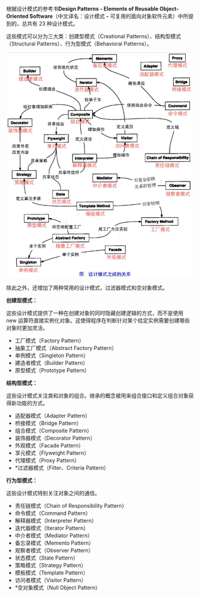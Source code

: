 根据设计模式的参考书**Design Patterns - Elements of Reusable Object-Oriented Software**（中文译名：设计模式 **-** 可复用的面向对象软件元素）中所提到的，总共有 23 种设计模式。

这些模式可以分为三大类：创建型模式（Creational Patterns）、结构型模式（Structural Patterns）、行为型模式（Behavioral Patterns）。

![](assets/设计模式概述/23种设计模式之间的关系.jpeg)

除此之外，还增加了两种常用的设计模式，过滤器模式和空对象模式。

**创建型模式：**

这些设计模式提供了一种在创建对象的同时隐藏创建逻辑的方式，而不是使用 new 运算符直接实例化对象。这使得程序在判断针对某个给定实例需要创建哪些对象时更加灵活。

-   工厂模式（Factory Pattern）
-   抽象工厂模式（Abstract Factory Pattern）
-   单例模式（Singleton Pattern）
-   建造者模式（Builder Pattern）
-   原型模式（Prototype Pattern）

**结构型模式：**

这些设计模式关注类和对象的组合。继承的概念被用来组合接口和定义组合对象获得新功能的方式。

-   适配器模式（Adapter Pattern）
-   桥接模式（Bridge Pattern）
-   组合模式（Composite Pattern）
-   装饰器模式（Decorator Pattern）
-   外观模式（Facade Pattern）
-   享元模式（Flyweight Pattern）
-   代理模式（Proxy Pattern）
-   \*过滤器模式（Filter、Criteria Pattern）

**行为型模式：**

这些设计模式特别关注对象之间的通信。

-   责任链模式（Chain of Responsibility Pattern）
-   命令模式（Command Pattern）
-   解释器模式（Interpreter Pattern）
-   迭代器模式（Iterator Pattern）
-   中介者模式（Mediator Pattern）
-   备忘录模式（Memento Pattern）
-   观察者模式（Observer Pattern）
-   状态模式（State Pattern）
-   策略模式（Strategy Pattern）
-   模板模式（Template Pattern）
-   访问者模式（Visitor Pattern）
-   \*空对象模式（Null Object Pattern）
